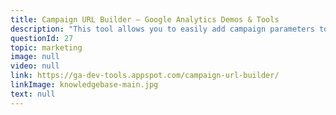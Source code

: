 ```yaml
---
title: Campaign URL Builder — Google Analytics Demos & Tools
description: "This tool allows you to easily add campaign parameters to URLs so you can track Custom Campaigns in Google Analytics."
questionId: 27
topic: marketing
image: null
video: null
link: https://ga-dev-tools.appspot.com/campaign-url-builder/
linkImage: knowledgebase-main.jpg
text: null
---
```

